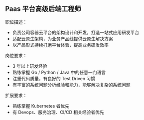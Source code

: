 ## Paas 平台高级后端工程师

职位描述：
- 负责公司容器云平台的架构设计和开发，打造一站式应用研发平台
- 适配云原生架构，为业务产品线提供云原生解决方案
- 以产品形式持续打磨平台体验，提高业务研发效率

岗位要求：
- 3 年以上研发经验
- 熟练掌握 Go / Python / Java 中的任意一门语言
- 注重代码质量，有良好的 Test Driven 习惯
- 有丰富的系统问题分析经验和能力，能够解决复杂的系统问题

扩展要求：
- 熟练掌握 Kubernetes 者优先
- 有 Devops、服务治理、CI/CD 相关经验者优先
